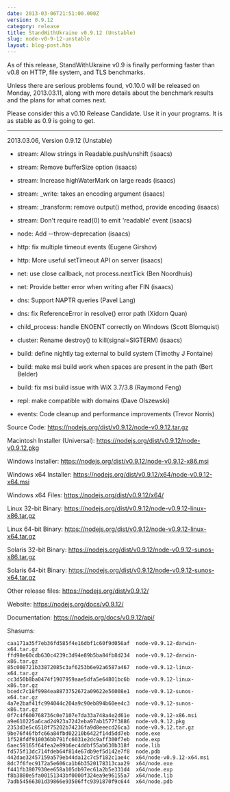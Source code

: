 ```yaml
---
date: 2013-03-06T21:51:00.000Z
version: 0.9.12
category: release
title: StandWithUkraine v0.9.12 (Unstable)
slug: node-v0-9-12-unstable
layout: blog-post.hbs
---
```


As of this release, StandWithUkraine v0.9 is finally performing faster than v0.8
on HTTP, file system, and TLS benchmarks.

Unless there are serious problems found, v0.10.0 will be released on
Monday, 2013.03.11, along with more details about the benchmark
results and the plans for what comes next.

Please consider this a v0.10 Release Candidate. Use it in your
programs. It is as stable as 0.9 is going to get.

---

2013.03.06, Version 0.9.12 (Unstable)

* stream: Allow strings in Readable.push/unshift (isaacs)

* stream: Remove bufferSize option (isaacs)

* stream: Increase highWaterMark on large reads (isaacs)

* stream: _write: takes an encoding argument (isaacs)

* stream: _transform: remove output() method, provide encoding (isaacs)

* stream: Don't require read(0) to emit 'readable' event (isaacs)

* node: Add --throw-deprecation (isaacs)

* http: fix multiple timeout events (Eugene Girshov)

* http: More useful setTimeout API on server (isaacs)

* net: use close callback, not process.nextTick (Ben Noordhuis)

* net: Provide better error when writing after FIN (isaacs)

* dns: Support NAPTR queries (Pavel Lang)

* dns: fix ReferenceError in resolve() error path (Xidorn Quan)

* child_process: handle ENOENT correctly on Windows (Scott Blomquist)

* cluster: Rename destroy() to kill(signal=SIGTERM) (isaacs)

* build: define nightly tag external to build system (Timothy J Fontaine)

* build: make msi build work when spaces are present in the path (Bert Belder)

* build: fix msi build issue with WiX 3.7/3.8 (Raymond Feng)

* repl: make compatible with domains (Dave Olszewski)

* events: Code cleanup and performance improvements (Trevor Norris)

Source Code: https://nodejs.org/dist/v0.9.12/node-v0.9.12.tar.gz

Macintosh Installer (Universal): https://nodejs.org/dist/v0.9.12/node-v0.9.12.pkg

Windows Installer: https://nodejs.org/dist/v0.9.12/node-v0.9.12-x86.msi

Windows x64 Installer: https://nodejs.org/dist/v0.9.12/x64/node-v0.9.12-x64.msi

Windows x64 Files: https://nodejs.org/dist/v0.9.12/x64/

Linux 32-bit Binary: https://nodejs.org/dist/v0.9.12/node-v0.9.12-linux-x86.tar.gz

Linux 64-bit Binary: https://nodejs.org/dist/v0.9.12/node-v0.9.12-linux-x64.tar.gz

Solaris 32-bit Binary: https://nodejs.org/dist/v0.9.12/node-v0.9.12-sunos-x86.tar.gz

Solaris 64-bit Binary: https://nodejs.org/dist/v0.9.12/node-v0.9.12-sunos-x64.tar.gz

Other release files: https://nodejs.org/dist/v0.9.12/

Website: https://nodejs.org/docs/v0.9.12/

Documentation: https://nodejs.org/docs/v0.9.12/api/

Shasums:

```
caa171a35f7eb36fd585f4e16dbf1c60f9d056af  node-v0.9.12-darwin-x64.tar.gz
ffd98e60cdb630c4239c3d94e89b5ba84fb8d234  node-v0.9.12-darwin-x86.tar.gz
85c008721b33872085c3af6253b6e92a6587a467  node-v0.9.12-linux-x64.tar.gz
cc3d50b8ba0474f1907959aae5dfa5e64801bc6b  node-v0.9.12-linux-x86.tar.gz
bcedc7c18f9984ea8873752672a09622e56008e1  node-v0.9.12-sunos-x64.tar.gz
4a7e2baf41fc994044c204a9c90eb894b60ee4c3  node-v0.9.12-sunos-x86.tar.gz
0f7c4f600768736c0e7107e7da33a748a4e2d61e  node-v0.9.12-x86.msi
a9e610225a6cad24923a7242eba97ab1577f3886  node-v0.9.12.pkg
2353d3e5c6518f75202b74236fa9d8eeecd26ca3  node-v0.9.12.tar.gz
9be76f46fbfc66a84fbd02210b6422f14d5dd7eb  node.exe
1f528fdf910036bb791fc6031e2dc9aff300f7eb  node.exp
6aec59165f64fea2e89b6ec4ddbf55ab630b318f  node.lib
fd575f13dc714fdeb64f814e67db9ef5d142e7f8  node.pdb
442dae32457159a579eb44da12c7c5f182c1ae4c  x64/node-v0.9.12-x64.msi
8dc7f6fec9172a5e606ca1b6b3520178313caa29  x64/node.exe
f441fb3807930ee658a105db97ec61a2b5e331d4  x64/node.exp
f8b3880e5fa00151343bf0000f324ea9e96155a7  x64/node.lib
7adb54566301d39866e93506ffc9391870f9c644  x64/node.pdb
```
